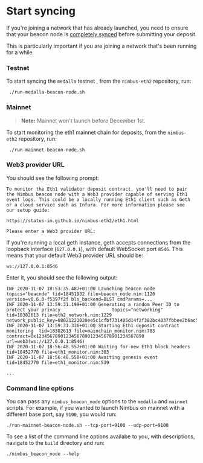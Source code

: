 
# Start syncing

If you're joining a network that has already launched, you need to ensure that your beacon node is [completely synced](./keep-an-eye.md#keep-track-of-your-syncing-progress) before submitting your deposit.

This is particularly important if you are joining a network that's been running for a while.

### Testnet

To start syncing the `medalla` testnet , from the `nimbus-eth2` repository, run:

```
 ./run-medalla-beacon-node.sh
```

### Mainnet

> **Note:** Mainnet won't launch before December 1st.


To start monitoring the eth1 mainnet chain for deposits, from the `nimbus-eth2` repository, run:

```
 ./run-mainnet-beacon-node.sh
```

### Web3 provider URL
You should see the following prompt:

```
To monitor the Eth1 validator deposit contract, you'll need to pair
the Nimbus beacon node with a Web3 provider capable of serving Eth1
event logs. This could be a locally running Eth1 client such as Geth
or a cloud service such as Infura. For more information please see
our setup guide:

https://status-im.github.io/nimbus-eth2/eth1.html

Please enter a Web3 provider URL:
```

If you're running a local geth instance, geth accepts connections from the loopback interface (`127.0.0.1`), with default WebSocket port `8546`. This means that your default Web3 provider URL should be: 
```
ws://127.0.0.1:8546
```
Enter it, you should see the following output:

```
INF 2020-11-07 18:53:35.487+01:00 Launching beacon node                      topics="beacnde" tid=18451932 file=beacon_node.nim:1120 version=v0.6.0-f5397f2f bls_backend=BLST cmdParams=...
INF 2020-11-07 13:59:31.199+01:00 Generating a random Peer ID to protect your privacy                   topics="networking" tid=18382613 file=eth2_network.nim:1229 network_public_key=08021221020ee5c1cfbf731405d14f2f382bc4037fbbee2b6ac5511dd51f1d9e28abb1aa62
INF 2020-11-07 13:59:31.336+01:00 Starting Eth1 deposit contract monitoring  tid=18382613 file=mainchain_monitor.nim:783 contract=0x1234567890123456789012345678901234567890 url=web3(ws://127.0.0.1:8546)
INF 2020-11-07 18:56:48.557+01:00 Waiting for new Eth1 block headers         tid=18452770 file=eth1_monitor.nim:303
INF 2020-11-07 18:56:48.558+01:00 Awaiting genesis event                     tid=18452770 file=eth1_monitor.nim:539

...
```


### Command line options

You can pass any `nimbus_beacon_node` options to the `medalla` and `mainnet` scripts. For example, if you wanted to launch Nimbus on mainnet with a different base port, say `9100`, you would run:

```
./run-mainnet-beacon-node.sh --tcp-port=9100 --udp-port=9100
```

To see a list of the command line options availabe to you, with descriptions, navigate to the `build` directory and run:

```
./nimbus_beacon_node --help
```
